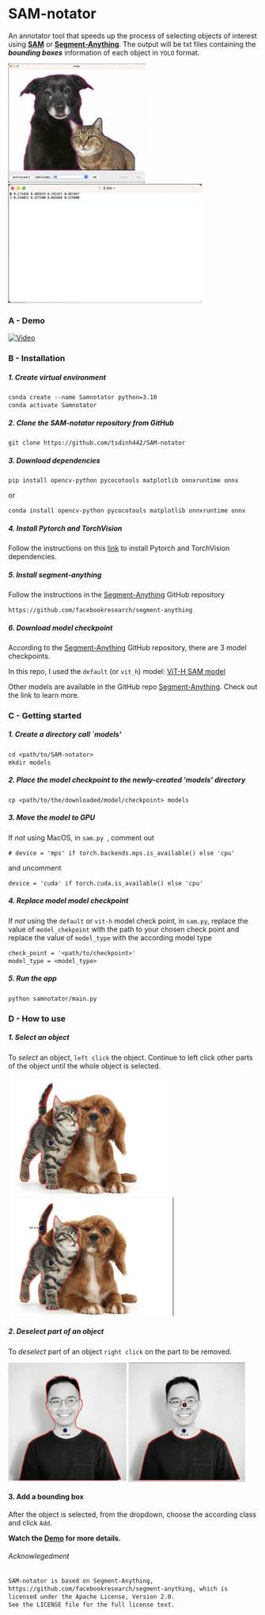 # SAM-notator
An annotator tool that speeds up the process of selecting objects of interest using [**SAM**](https://github.com/facebookresearch/segment-anything) or [**Segment-Anything**](https://github.com/facebookresearch/segment-anything).
The output will be txt files containing the **_bounding boxes_** information of each object in `YOLO` format.

<img src="media/segmentation.png" height="240"> <img src="media/annotation.png" height="240">

### A - Demo

[![Video](https://img.youtube.com/vi/9W1M8kxq8ms/0.jpg)](https://www.youtube.com/watch?v=9W1M8kxq8ms)

### B - Installation

##### 1. Create virtual environment 
    conda create --name Samnotator python=3.10
    conda activate Samnotator

##### 2. Clone the SAM-notator repository from GitHub

    git clone https://github.com/tsdinh442/SAM-notator

##### 3. Download dependencies 
    
    pip install opencv-python pycocotools matplotlib onnxruntime onnx

or

    conda install opencv-python pycocotools matplotlib onnxruntime onnx

##### 4. Install Pytorch and TorchVision
Follow the instructions on this [link](https://pytorch.org)  to install Pytorch and TorchVision dependencies.

##### 5. Install segment-anything
Follow the instructions in the [Segment-Anything](https://github.com/facebookresearch/segment-anything) GitHub repository

    https://github.com/facebookresearch/segment-anything

##### 6. Download model checkpoint
According to the [Segment-Anything](https://github.com/facebookresearch/segment-anything) GitHub repository, there are 3 model checkpoints.

In this repo, I used the `default` (or `vit_h`) model: [ViT-H SAM model](https://dl.fbaipublicfiles.com/segment_anything/sam_vit_h_4b8939.pth)

Other models are available in the GitHub repo [Segment-Anything](https://github.com/facebookresearch/segment-anything`). Check out the link to learn more.

### C - Getting started 

##### 1. Create a directory call `models'

    cd <path/to/SAM-notator>
    mkdir models

##### 2. Place the model checkpoint to the newly-created 'models' directory 
    
    cp <path/to/the/downloaded/model/checkpoint> models

##### 3. Move the model to GPU
If _not_ using MacOS, in `sam.py `, comment out 

    # device = 'mps' if torch.backends.mps.is_available() else 'cpu'

and uncomment 

    device = 'cuda' if torch.cuda.is_available() else 'cpu'
    
##### 4. Replace model model checkpoint
If _not_ using the `default` or `vit-h` model check point, in `sam.py`, replace the value of `model_chekpoint` with the path to your chosen check point and replace the value of `model_type` with the according model type

    check_point = '<path/to/checkpoint>'
    model_type = <model_type>

##### 5. Run the app

    python samnotator/main.py

### D - How to use

##### 1. Select an object
To *select* an object, `left click` the object. Continue to left click other parts of the object until the whole object is selected.

<img src="media/instruction1.png" height="240"> <img src="media/instruction2.png" height="240">

##### 2. Deselect part of an object
To *deselect* part of an object `right click` on the part to be removed. 

<img src="media/instruction3.png" height="240"> <img src="media/instruction4.png" height="240">


#### 3. Add a bounding box
After the object is selected, from the dropdown, choose the according class and click `Add`. 

**Watch the [Demo](https://www.youtube.com/watch?v=9W1M8kxq8ms) for more details.**

###### Acknowlegedment

    SAM-notator is based on Segment-Anything, https://github.com/facebookresearch/segment-anything, which is licensed under the Apache License, Version 2.0.
    See the LICENSE file for the full license text.
